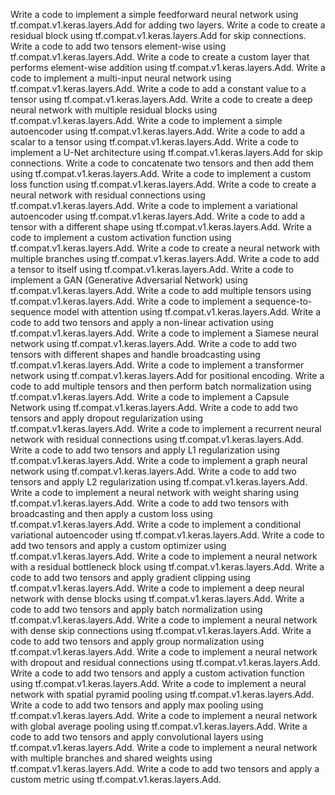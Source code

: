 Write a code to implement a simple feedforward neural network using tf.compat.v1.keras.layers.Add for adding two layers.
Write a code to create a residual block using tf.compat.v1.keras.layers.Add for skip connections.
Write a code to add two tensors element-wise using tf.compat.v1.keras.layers.Add.
Write a code to create a custom layer that performs element-wise addition using tf.compat.v1.keras.layers.Add.
Write a code to implement a multi-input neural network using tf.compat.v1.keras.layers.Add.
Write a code to add a constant value to a tensor using tf.compat.v1.keras.layers.Add.
Write a code to create a deep neural network with multiple residual blocks using tf.compat.v1.keras.layers.Add.
Write a code to implement a simple autoencoder using tf.compat.v1.keras.layers.Add.
Write a code to add a scalar to a tensor using tf.compat.v1.keras.layers.Add.
Write a code to implement a U-Net architecture using tf.compat.v1.keras.layers.Add for skip connections.
Write a code to concatenate two tensors and then add them using tf.compat.v1.keras.layers.Add.
Write a code to implement a custom loss function using tf.compat.v1.keras.layers.Add.
Write a code to create a neural network with residual connections using tf.compat.v1.keras.layers.Add.
Write a code to implement a variational autoencoder using tf.compat.v1.keras.layers.Add.
Write a code to add a tensor with a different shape using tf.compat.v1.keras.layers.Add.
Write a code to implement a custom activation function using tf.compat.v1.keras.layers.Add.
Write a code to create a neural network with multiple branches using tf.compat.v1.keras.layers.Add.
Write a code to add a tensor to itself using tf.compat.v1.keras.layers.Add.
Write a code to implement a GAN (Generative Adversarial Network) using tf.compat.v1.keras.layers.Add.
Write a code to add multiple tensors using tf.compat.v1.keras.layers.Add.
Write a code to implement a sequence-to-sequence model with attention using tf.compat.v1.keras.layers.Add.
Write a code to add two tensors and apply a non-linear activation using tf.compat.v1.keras.layers.Add.
Write a code to implement a Siamese neural network using tf.compat.v1.keras.layers.Add.
Write a code to add two tensors with different shapes and handle broadcasting using tf.compat.v1.keras.layers.Add.
Write a code to implement a transformer network using tf.compat.v1.keras.layers.Add for positional encoding.
Write a code to add multiple tensors and then perform batch normalization using tf.compat.v1.keras.layers.Add.
Write a code to implement a Capsule Network using tf.compat.v1.keras.layers.Add.
Write a code to add two tensors and apply dropout regularization using tf.compat.v1.keras.layers.Add.
Write a code to implement a recurrent neural network with residual connections using tf.compat.v1.keras.layers.Add.
Write a code to add two tensors and apply L1 regularization using tf.compat.v1.keras.layers.Add.
Write a code to implement a graph neural network using tf.compat.v1.keras.layers.Add.
Write a code to add two tensors and apply L2 regularization using tf.compat.v1.keras.layers.Add.
Write a code to implement a neural network with weight sharing using tf.compat.v1.keras.layers.Add.
Write a code to add two tensors with broadcasting and then apply a custom loss using tf.compat.v1.keras.layers.Add.
Write a code to implement a conditional variational autoencoder using tf.compat.v1.keras.layers.Add.
Write a code to add two tensors and apply a custom optimizer using tf.compat.v1.keras.layers.Add.
Write a code to implement a neural network with a residual bottleneck block using tf.compat.v1.keras.layers.Add.
Write a code to add two tensors and apply gradient clipping using tf.compat.v1.keras.layers.Add.
Write a code to implement a deep neural network with dense blocks using tf.compat.v1.keras.layers.Add.
Write a code to add two tensors and apply batch normalization using tf.compat.v1.keras.layers.Add.
Write a code to implement a neural network with dense skip connections using tf.compat.v1.keras.layers.Add.
Write a code to add two tensors and apply group normalization using tf.compat.v1.keras.layers.Add.
Write a code to implement a neural network with dropout and residual connections using tf.compat.v1.keras.layers.Add.
Write a code to add two tensors and apply a custom activation function using tf.compat.v1.keras.layers.Add.
Write a code to implement a neural network with spatial pyramid pooling using tf.compat.v1.keras.layers.Add.
Write a code to add two tensors and apply max pooling using tf.compat.v1.keras.layers.Add.
Write a code to implement a neural network with global average pooling using tf.compat.v1.keras.layers.Add.
Write a code to add two tensors and apply convolutional layers using tf.compat.v1.keras.layers.Add.
Write a code to implement a neural network with multiple branches and shared weights using tf.compat.v1.keras.layers.Add.
Write a code to add two tensors and apply a custom metric using tf.compat.v1.keras.layers.Add.